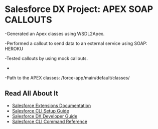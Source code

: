 # Salesforce DX Project: APEX SOAP CALLOUTS

-Generated an Apex classes using WSDL2Apex.

-Performed a callout to send data to an external service using SOAP: HEROKU

-Tested callouts by using mock callouts.

-
-Path to the APEX classes: /force-app/main/default/classes/


## Read All About It

- [Salesforce Extensions Documentation](https://developer.salesforce.com/tools/vscode/)
- [Salesforce CLI Setup Guide](https://developer.salesforce.com/docs/atlas.en-us.sfdx_setup.meta/sfdx_setup/sfdx_setup_intro.htm)
- [Salesforce DX Developer Guide](https://developer.salesforce.com/docs/atlas.en-us.sfdx_dev.meta/sfdx_dev/sfdx_dev_intro.htm)
- [Salesforce CLI Command Reference](https://developer.salesforce.com/docs/atlas.en-us.sfdx_cli_reference.meta/sfdx_cli_reference/cli_reference.htm)
